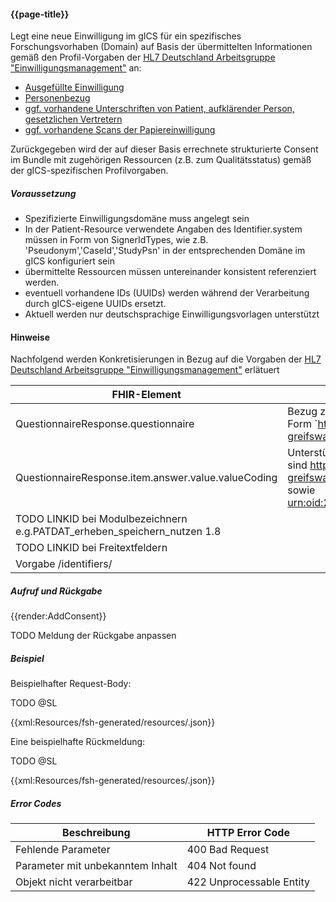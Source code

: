 #### {{page-title}}

Legt eine neue Einwilligung im gICS für ein spezifisches Forschungsvorhaben (Domain) auf Basis der übermittelten Informationen gemäß den Profil-Vorgaben der [HL7 Deutschland Arbeitsgruppe "Einwilligungsmanagement"](https://ig.fhir.de/einwilligungsmanagement/stable/) an:
- [Ausgefüllte Einwilligung](https://ig.fhir.de/einwilligungsmanagement/stable/QuestionnaireResponse.html)
- [Personenbezug](https://ig.fhir.de/einwilligungsmanagement/stable/Patient.html)
- [ggf. vorhandene Unterschriften von Patient, aufklärender Person, gesetzlichen Vertretern](https://ig.fhir.de/einwilligungsmanagement/stable/Provenance.html)
- [ggf. vorhandene Scans der Papiereinwilligung](https://simplifier.net/guide/einwilligungsmanagement/documentreference?version=current)

Zurückgegeben wird der auf dieser Basis errechnete strukturierte Consent im Bundle mit zugehörigen Ressourcen (z.B. zum Qualitätsstatus) gemäß der gICS-spezifischen Profilvorgaben.

##### **Voraussetzung**
- Spezifizierte Einwilligungsdomäne muss angelegt sein
- In der Patient-Resource verwendete Angaben des Identifier.system müssen in Form von SignerIdTypes, wie z.B. 'Pseudonym','CaseId','StudyPsn' in der entsprechenden Domäne im gICS konfiguriert sein
- übermittelte Ressourcen müssen untereinander konsistent referenziert werden.
- eventuell vorhandene IDs (UUIDs) werden während der Verarbeitung durch gICS-eigene UUIDs ersetzt.
- Aktuell werden nur deutschsprachige Einwilligungsvorlagen unterstützt
     
#### **Hinweise**
Nachfolgend werden Konkretisierungen in Bezug auf die Vorgaben der [HL7 Deutschland Arbeitsgruppe "Einwilligungsmanagement"](https://ig.fhir.de/einwilligungsmanagement/stable/) erlätuert

| FHIR-Element                                                                   | Erklärung                                                                                                                                                                            |
|--------------------------------------------------------------------------------|--------------------------------------------------------------------------------------------------------------------------------------------------------------------------------------|
| QuestionnaireResponse.questionnaire                                            | Bezug zur verwendeten Einwilligungsvorlage in der Form `https://ths-greifswald.de/fhir/gics/QuestionnaireComposed/<domain>/<templateName>                                            |<templateVersion|` wie zum Beispiel: `https://ths-greifswald.de/fhir/gics/QuestionnaireComposed/MII/Patienteneinwilligung+MII|1.6.d` Dabei muss der referenzierte TemplateType vom Typ Consent (LOINC 59284-0) sein.|
| QuestionnaireResponse.item.answer.value.valueCoding                            | Unterstützte Systeme zur Codierung der Antworten sind https://ths-greifswald.de/fhir/CodeSystem/gics/ConsentStatus sowie [urn:oid:2.16.840.1.113883.3.1937.777.24.5.2](https://art-decor.org/art-decor/decor-valuesets--mide-?id=2.16.840.1.113883.3.1937.777.24.11.30&effectiveDate=2021-03-23T23:45:09&language=de-DE)|
| TODO LINKID bei Modulbezeichnern e.g.PATDAT_erheben_speichern_nutzen <PIPE>1.8 ||
| TODO LINKID bei Freitextfeldern                                                ||
| Vorgabe <SYSTEM>/identifiers/<signerIdType>                                    ||

##### **Aufruf und Rückgabe**
{{render:AddConsent}}
                
TODO Meldung der Rückgabe anpassen

##### **Beispiel**
Beispielhafter Request-Body:

TODO @SL

{{xml:Resources/fsh-generated/resources/<filename>.json}}

Eine beispielhafte Rückmeldung:

TODO @SL

{{xml:Resources/fsh-generated/resources/<filename>.json}}

##### **Error Codes**

| Beschreibung|HTTP Error Code|
--- | ---
|Fehlende Parameter|400 Bad Request|
|Parameter mit unbekanntem Inhalt|404 Not found|
|Objekt nicht verarbeitbar |422 Unprocessable Entity|

